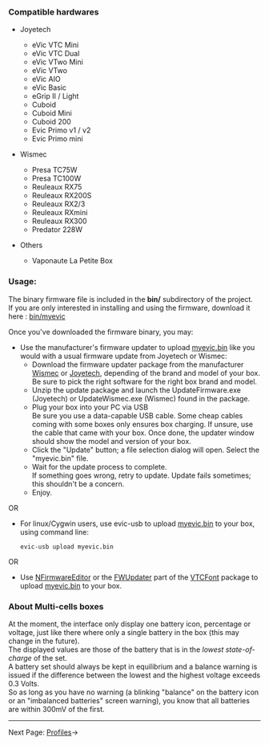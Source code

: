 ### Compatible hardwares
* Joyetech
  * eVic VTC Mini
  * eVic VTC Dual
  * eVic VTwo Mini
  * eVic VTwo
  * eVic AIO
  * eVic Basic
  * eGrip II / Light
  * Cuboid
  * Cuboid Mini
  * Cuboid 200
  * Evic Primo v1 / v2
  * Evic Primo mini

* Wismec
  * Presa TC75W
  * Presa TC100W
  * Reuleaux RX75
  * Reuleaux RX200S
  * Reuleaux RX2/3
  * Reuleaux RXmini
  * Reuleaux RX300
  * Predator 228W 

* Others
  * Vaponaute La Petite Box
  
### Usage:

The binary firmware file is included in the **bin/** subdirectory of the project.  
If you are only interested in installing and using the firmware, download it here : [bin/myevic](https://github.com/ClockSelect/myevic/blob/master/bin/myevic.bin)
  
Once you've downloaded the firmware binary, you may:

- Use the manufacturer's firmware updater to upload [myevic.bin](https://github.com/ClockSelect/myevic/blob/master/bin/myevic.bin) like you would with a usual firmware update from Joyetech or Wismec:
  - Download the firmware updater package from the manufacturer [Wismec](http://www.wismec.com/software/) or [Joyetech](http://www.joyetech.com/mvr-software/), depending of the brand and model of your box. Be sure to pick the right software for the right box brand and model.
  - Unzip the update package and launch the UpdateFirmware.exe (Joyetech) or UpdateWismec.exe (Wismec) found in the package.
  - Plug your box into your PC via USB  
    Be sure you use a data-capable USB cable. Some cheap cables coming with some boxes only ensures box charging. If unsure, use the cable that came with your box. Once done, the updater window should show the model and version of your box.
  - Click the "Update" button; a file selection dialog will open. Select the "myevic.bin" file.
  - Wait for the update process to complete.  
    If something goes wrong, retry to update. Update fails sometimes; this shouldn't be a concern.
  - Enjoy.  
  
OR  

- For linux/Cygwin users, use evic-usb to upload [myevic.bin](https://github.com/ClockSelect/myevic/blob/master/bin/myevic.bin) to your box, using command line:

    ```evic-usb upload myevic.bin```

OR  

- Use  [NFirmwareEditor](https://github.com/TBXin/NFirmwareEditor/releases) or the [FWUpdater](https://www.dropbox.com/s/83zd19gu05pl3r6/EvicVTCFont.rar?dl=1) part of the [VTCFont](https://www.dropbox.com/s/83zd19gu05pl3r6/EvicVTCFont.rar?dl=1) package to upload [myevic.bin](https://github.com/ClockSelect/myevic/blob/master/bin/myevic.bin) to your box.

### About Multi-cells boxes

At the moment, the interface only display one battery icon, percentage or voltage, just like there where only a single battery in the box (this may change in the future).  
The displayed values are those of the battery that is in the *lowest state-of-charge* of the set.  
A battery set should always be kept in equilibrium and a balance warning is issued if the difference between the lowest and the highest voltage exceeds 0.3 Volts.  
So as long as you have no warning (a blinking "balance" on the battery icon or an "imbalanced batteries" screen warning), you know that all batteries are within 300mV of the first.

-----

Next Page: [Profiles](behaviourchanges_en.md)→
